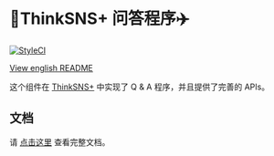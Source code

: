 # 🤔ThinkSNS+ 问答程序✈️

[![StyleCI](https://styleci.io/repos/98375553/shield?branch=master)](https://styleci.io/repos/98375553)

[View english README](README.md)

这个组件在 [ThinkSNS+](https://github.com/slimkit/thinksns-plus) 中实现了 Q & A 程序，并且提供了完善的 APIs。

## 文档

请 [点击这里](https://slimkit.github.io/plus-docs/v2/package-question/) 查看完整文档。
